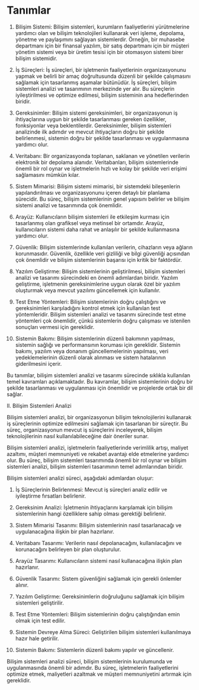 # Tanımlar

1.  Bilişim Sistemi: Bilişim sistemleri, kurumların faaliyetlerini yürütmelerine yardımcı olan ve bilişim teknolojileri kullanarak veri işleme, depolama, yönetme ve paylaşımını sağlayan sistemlerdir. Örneğin, bir muhasebe departmanı için bir finansal yazılım, bir satış departmanı için bir müşteri yönetim sistemi veya bir üretim tesisi için bir otomasyon sistemi birer bilişim sistemidir.
    
2.  İş Süreçleri: İş süreçleri, bir işletmenin faaliyetlerinin organizasyonunu yapmak ve belirli bir amaç doğrultusunda düzenli bir şekilde çalışmasını sağlamak için tasarlanmış aşamalar bütünüdür. İş süreçleri, bilişim sistemleri analizi ve tasarımının merkezinde yer alır. Bu süreçlerin iyileştirilmesi ve optimize edilmesi, bilişim sisteminin ana hedeflerinden biridir.
    
3.  Gereksinimler: Bilişim sistemi gereksinimleri, bir organizasyonun iş ihtiyaçlarına uygun bir şekilde tasarlanması gereken özellikler, fonksiyonlar veya beklentilerdir. Gereksinimler, bilişim sistemleri analizinde ilk adımdır ve mevcut ihtiyaçların doğru bir şekilde belirlenmesi, sistemin doğru bir şekilde tasarlanması ve uygulanmasına yardımcı olur.
    
4.  Veritabanı: Bir organizasyonda toplanan, saklanan ve yönetilen verilerin elektronik bir depolama alanıdır. Veritabanları, bilişim sistemlerinde önemli bir rol oynar ve işletmelerin hızlı ve kolay bir şekilde veri erişimi sağlamasını mümkün kılar.
    
5.  Sistem Mimarisi: Bilişim sistemi mimarisi, bir sistemdeki bileşenlerin yapılandırılması ve organizasyonunu içeren detaylı bir planlama sürecidir. Bu süreç, bilişim sistemlerinin genel yapısını belirler ve bilişim sistemi analizi ve tasarımında çok önemlidir.
    
6.  Arayüz: Kullanıcıların bilişim sistemleri ile etkileşim kurması için tasarlanmış olan grafiksel veya metinsel bir ortamdır. Arayüz, kullanıcıların sistemi daha rahat ve anlaşılır bir şekilde kullanmasına yardımcı olur.
    
7.  Güvenlik: Bilişim sistemlerinde kullanılan verilerin, cihazların veya ağların korunmasıdır. Güvenlik, özellikle veri gizliliği ve bilgi güvenliği açısından çok önemlidir ve bilişim sistemlerinin başarısı için kritik bir faktördür.
    
8.  Yazılım Geliştirme: Bilişim sistemlerinin geliştirilmesi, bilişim sistemleri analizi ve tasarımı sürecindeki en önemli adımlardan biridir. Yazılım geliştirme, işletmenin gereksinimlerine uygun olarak özel bir yazılım oluşturmak veya mevcut yazılımı güncellemek için kullanılır.
    
9.  Test Etme Yöntemleri: Bilişim sistemlerinin doğru çalıştığını ve gereksinimleri karşıladığını kontrol etmek için kullanılan test yöntemleridir. Bilişim sistemleri analizi ve tasarımı sürecinde test etme yöntemleri çok önemlidir, çünkü sistemlerin doğru çalışması ve istenilen sonuçları vermesi için gereklidir.
    
10.  Sistemin Bakımı: Bilişim sistemlerinin düzenli bakımının yapılması, sistemin sağlığı ve performansının koruması için gereklidir. Sistemin bakımı, yazılım veya donanım güncellemelerinin yapılması, veri yedeklemelerinin düzenli olarak alınması ve sistem hatalarının giderilmesini içerir.

Bu tanımlar, bilişim sistemleri analizi ve tasarımı sürecinde sıklıkla kullanılan temel kavramları açıklamaktadır. Bu kavramlar, bilişim sistemlerinin doğru bir şekilde tasarlanması ve uygulanması için önemlidir ve projelerde ortak bir dil sağlar.

II. Bilişim Sistemleri Analizi

Bilişim sistemleri analizi, bir organizasyonun bilişim teknolojilerini kullanarak iş süreçlerinin optimize edilmesini sağlamak için tasarlanan bir süreçtir. Bu süreç, organizasyonun mevcut iş süreçlerini inceleyerek, bilişim teknolojilerinin nasıl kullanılabileceğine dair öneriler sunar.

Bilişim sistemleri analizi, işletmelerin faaliyetlerinde verimlilik artışı, maliyet azaltımı, müşteri memnuniyeti ve rekabet avantajı elde etmelerine yardımcı olur. Bu süreç, bilişim sistemleri tasarımında önemli bir rol oynar ve bilişim sistemleri analizi, bilişim sistemleri tasarımının temel adımlarından biridir.

Bilişim sistemleri analizi süreci, aşağıdaki adımlardan oluşur:

1.  İş Süreçlerinin Belirlenmesi: Mevcut iş süreçleri analiz edilir ve iyileştirme fırsatları belirlenir.
    
2.  Gereksinim Analizi: İşletmenin ihtiyaçlarını karşılamak için bilişim sistemlerinin hangi özelliklere sahip olması gerektiği belirlenir.
    
3.  Sistem Mimarisi Tasarımı: Bilişim sistemlerinin nasıl tasarlanacağı ve uygulanacağına ilişkin bir plan hazırlanır.
    
4.  Veritabanı Tasarımı: Verilerin nasıl depolanacağını, kullanılacağını ve korunacağını belirleyen bir plan oluşturulur.
    
5.  Arayüz Tasarımı: Kullanıcıların sistemi nasıl kullanacağına ilişkin plan hazırlanır.
    
6.  Güvenlik Tasarımı: Sistem güvenliğini sağlamak için gerekli önlemler alınır.
    
7.  Yazılım Geliştirme: Gereksinimlerin doğruluğunu sağlamak için bilişim sistemleri geliştirilir.
    
8.  Test Etme Yöntemleri: Bilişim sistemlerinin doğru çalıştığından emin olmak için test edilir.
    
9.  Sistemin Devreye Alma Süreci: Geliştirilen bilişim sistemleri kullanılmaya hazır hale getirilir.
    
10.  Sistemin Bakımı: Sistemlerin düzenli bakımı yapılır ve güncellenir.
    

Bilişim sistemleri analizi süreci, bilişim sistemlerinin kurulumunda ve uygulanmasında önemli bir adımdır. Bu süreç, işletmelerin faaliyetlerini optimize etmek, maliyetleri azaltmak ve müşteri memnuniyetini artırmak için gereklidir.
